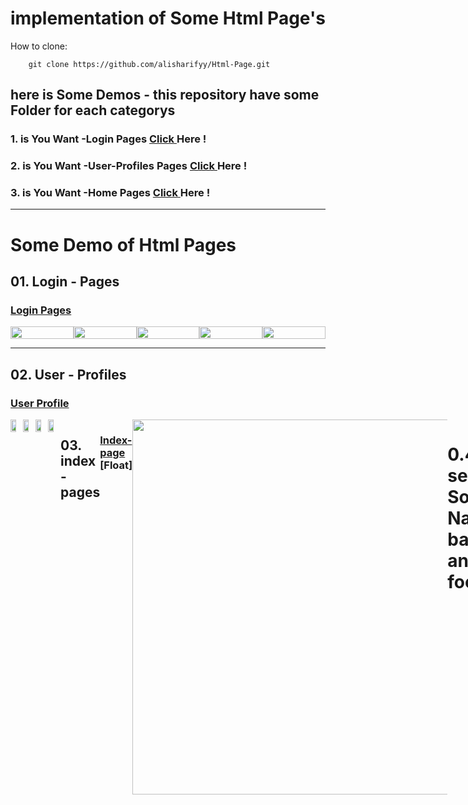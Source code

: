 # implementation of Some Html Page's

How to clone:

        git clone https://github.com/alisharifyy/Html-Page.git
   
   
   
## here is Some Demos - this repository have some Folder for each categorys
### 1. is You Want -Login Pages <a href="https://github.com/alisharifyy/Html-Page/tree/main/Login-Pages" > Click </a> Here !
### 2. is You Want -User-Profiles Pages <a href="https://github.com/alisharifyy/Html-Page/tree/main/User-profiles" > Click </a> Here !
### 3. is You Want -Home Pages <a href="https://github.com/alisharifyy/Html-Page/tree/main/Indexs-pages" > Click </a> Here !


   ___
   
   
# Some Demo of Html Pages
   
   
## 01. Login - Pages
### <a href="https://github.com/alisharifyy/Html-Page/tree/main/Login-Pages" >Login Pages </a> 

<div style="display:flex;">
<img src="https://github.com/alisharifyy/Html-Page/blob/main/Login-Pages/01-Twitter-Login/img/twitter.png" width="100%">   
<img src="https://github.com/alisharifyy/Html-Page/blob/main/Login-Pages/02-SpeedProd-Login/img/demo.png" width="100%">   
<img src="https://github.com/alisharifyy/Html-Page/blob/main/Login-Pages/03-login-Profile/img/login.png") width="100%">   
<img src="https://github.com/alisharifyy/Html-Page/raw/main/Login-Pages/05-login-page/img/demo.png") width="100%">   
<img src="https://github.com/alisharifyy/Html-Page/raw/main/Login-Pages/04-login_page/img/demo.png") width="100%">   

</div>

___
   
## 02. User - Profiles
### <a href="https://github.com/alisharifyy/Html-Page/tree/main/User-profiles" >User Profile </a> 
<div style="display:flex;">
<img src="https://github.com/alisharifyy/Html-Page/blob/main/User-profiles/02-User-Profile/Dark-Mode/img/demo.png" width="45%">   
<img src="https://github.com/alisharifyy/Html-Page/blob/main/User-profiles/02-User-Profile/light-Mode/img/demo.png") width="45%">     
<img src="https://github.com/alisharifyy/Html-Page/raw/main/User-profiles/03-User-Profile/img/demo.png") width="45%">  
<img src="https://github.com/alisharifyy/Html-Page/blob/main/User-profiles/01-User-Profile/img/demo.png" width="45%">

___

## 03. index - pages
### <a href="https://github.com/alisharifyy/Html-Page/tree/main/Indexs-pages/01-Gym_page" >Index-page </a> [Float]
<img src="https://github.com/alisharifyy/Html-Page/blob/main/Indexs-pages/01-Gym_page/images/float.png" width="600px">

___


# 0.4 For see Some Nav bars and footers 
### <a href="https://github.com/alisharifyy/Html-Page/tree/main/Nav-Footers" >Footers and Navbars</a>
<img src="https://github.com/alisharifyy/Html-Page/blob/main/Nav-Footers/01-W3school-Navbar/Img/localnavbar.png" 
        width="100%">
<img src="https://github.com/alisharifyy/Html-Page/blob/main/Nav-Footers/01-W3school-Navbar/Img/w3navbar.png" 
        width="100%">

___

